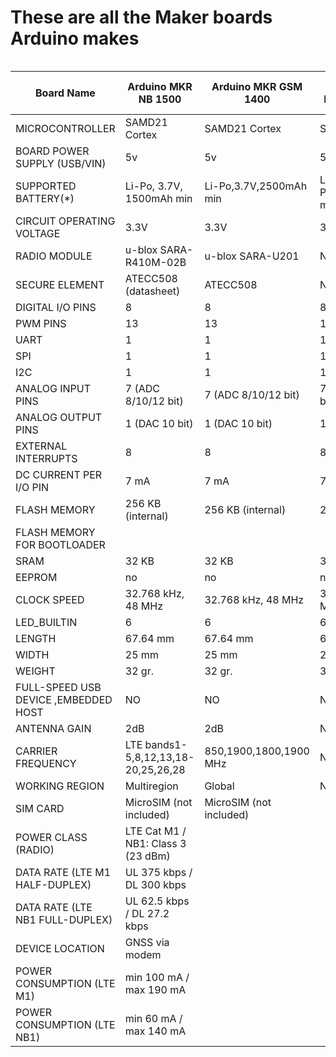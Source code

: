 # These are all the Maker boards Arduino makes

<div style="overflow-x: auto;">

| Board Name                           | Arduino MKR NB 1500                 | Arduino MKR GSM 1400    | Arduino MKR1000 WIFI  | Arduino MKR ZERO      | Arduino MKR Vidor 4000 | Arduino MKR WAN 1310     | Arduino MKR WAN 1300(LoRa) | Arduino MKR Vidor 4000 | Arduino MKR WiFi 1010  |
| ------------------------------------ | ----------------------------------- | ----------------------- | --------------------- | --------------------- | ---------------------- | ------------------------ | -------------------------- | ---------------------- | ---------------------- |
| MICROCONTROLLER                      | SAMD21 Cortex                       | SAMD21 Cortex           | SAMD21 Cortex         | SAMD21 Cortex         | SAMD21 Cortex          | SAMD21 Cortex            | SAMD21 Cortex              | SAMD21 Cortex          | SAMD21 Cortex          |
| BOARD POWER SUPPLY (USB/VIN)         | 5v                                  | 5v                      | 5V                    | 5V                    | 5v                     | 5v                       | 5v                         | 5v                     | 5v                     |
| SUPPORTED BATTERY(\*)                | Li-Po, 3.7V, 1500mAh min            | Li-Po,3.7V,2500mAh min  | Li-Po,3.7V,700mAh min | Li-Po,3.7V,700mAh min | Li-Po,3.7V,1024mAh min | Li-Ion,Li-Po,1024mAh min | 2x AA or AAA               | Li-Po,3.7V,1024mAh Min | Li-Po,3.7V,1024mAh Min |
| CIRCUIT OPERATING VOLTAGE            | 3.3V                                | 3.3V                    | 3.3V                  | 3.3V                  | 3.3V                   | 3.3V                     | 3.3V                       | 3.3V                   | 3.3V                   |
| RADIO MODULE                         | u-blox SARA-R410M-02B               | u-blox SARA-U201        | N/A                   | N/A                   | u-blox NINA-W102       | CMWX1ZZABZ               | CMWX1ZZABZ                 | u-blox NINA-W102       | u-blox NINA-W102       |
| SECURE ELEMENT                       | ATECC508 (datasheet)                | ATECC508                | N/A                   | N/A                   | ATECC508               | ATECC508                 | N/A                        | ATECC508               | ATECC508               |
| DIGITAL I/O PINS                     | 8                                   | 8                       | 8                     | 22                    | 8                      | 8                        | 8                          | 8                      | 8                      |
| PWM PINS                             | 13                                  | 13                      | 12                    | 12                    | 13                     | 13                       | 8                          | 13                     | 13                     |
| UART                                 | 1                                   | 1                       | 1                     | 1                     | 1                      | 1                        | 1                          | 1                      | 1                      |
| SPI                                  | 1                                   | 1                       | 1                     | 1                     | 1                      | 1                        | 1                          | 1                      | 1                      |
| I2C                                  | 1                                   | 1                       | 1                     | 1                     | 1                      | 1                        | 1                          | 1                      | 1                      |
| ANALOG INPUT PINS                    | 7 (ADC 8/10/12 bit)                 | 7 (ADC 8/10/12 bit)     | 7 (ADC 8/10/12 bit)   | 7 (ADC 8/10/12 bit)   | 7 (ADC 8/10/12 bit)    | 7 (ADC 8/10/12 bit)      | 7 (ADC 8/10/12 bit)        | 7 (ADC 8/10/12 bit)    | 7 (ADC 8/10/12 bit)    |
| ANALOG OUTPUT PINS                   | 1 (DAC 10 bit)                      | 1 (DAC 10 bit)          | 1 (DAC 10 bit)        | 1 (DAC 10 bit)        | 1 (DAC 10 bit)         | 1 (DAC 10 bit)           | 1 (DAC 10 bit)             | 1 (DAC 10 bit)         | 1 (DAC 10 bit)         |
| EXTERNAL INTERRUPTS                  | 8                                   | 8                       | 8                     | 10                    | 10                     | 8                        | 8                          | 10                     | 10                     |
| DC CURRENT PER I/O PIN               | 7 mA                                | 7 mA                    | 7 mA                  | 7 mA                  | 7 mA                   | 7 mA                     | 7 mA                       | 7 mA                   | 7 mA                   |
| FLASH MEMORY                         | 256 KB (internal)                   | 256 KB (internal)       | 256 KB                | 256 KB                | 256 KB (internal)      | 256 KB (internal)        | 256 KB                     | 256 KB (internal)      | 256 KB (internal)      |
| FLASH MEMORY FOR BOOTLOADER          |                                     |                         |                       | 8 KB                  |                        |                          |                            | 32 KB                  |                        |
| SRAM                                 | 32 KB                               | 32 KB                   | 32 KB                 | 32 KB                 | 32 KB                  | 32 KB                    | 256 KB                     | 8 MB                   | 32 KB                  |
| EEPROM                               | no                                  | no                      | no                    | no                    | no                     | no                       | no                         | no                     | no                     |
| CLOCK SPEED                          | 32.768 kHz, 48 MHz                  | 32.768 kHz, 48 MHz      | 32.768 kHz , 48 MHz   | 32.768 kHz, 48 MHz    | 32.768 kHz , 48 MHz    | 32.768 kHz (RTC), 48 MHz | 32.768 kHz (RTC), 48 MHz   | 32.768 kHz , 48 MHz    | 32.768 kHz , 48 MHz    |
| LED_BUILTIN                          | 6                                   | 6                       | 6                     | 32                    | 6                      | 6                        | 6                          | 6                      | 6                      |
| LENGTH                               | 67.64 mm                            | 67.64 mm                | 61.5 mm               |                       |                        | 67.64 mm                 | 67.64 mm                   | 83 mm                  | 61.5 mm                |
| WIDTH                                | 25 mm                               | 25 mm                   | 25 mm                 |                       |                        | 25 mm                    | 25 mm                      | 25 mm                  | 25 mm                  |
| WEIGHT                               | 32 gr.                              | 32 gr.                  | 32 gr.                |                       |                        | 32 gr.                   | 32 gr.                     | 43.5 gr.               | 32 gr.                 |
| FULL-SPEED USB DEVICE ,EMBEDDED HOST | NO                                  | NO                      | NO                    | NO                    | YES                    | YES                      | NO                         | YES                    | YES                    |
| ANTENNA GAIN                         | 2dB                                 | 2dB                     | N/A                   | N/A                   | N/A                    | 2dB                      | 2dB                        |                        |                        |
| CARRIER FREQUENCY                    | LTE bands1-5,8,12,13,18-20,25,26,28 | 850,1900,1800,1900 MHz  | N/A                   | N/A                   | N/A                    | 433/868/915 MHz          | 433/868/915 MHz            |                        |                        |
| WORKING REGION                       | Multiregion                         | Global                  | N/A                   | N/A                   | N/A                    | EU/US                    | EU/US                      |                        |                        |
| SIM CARD                             | MicroSIM (not included)             | MicroSIM (not included) |                       |                       |                        |                          |                            |                        |                        |
| POWER CLASS (RADIO)                  | LTE Cat M1 / NB1: Class 3 (23 dBm)  |                         |                       |                       |                        |                          |                            |                        |                        |
| DATA RATE (LTE M1 HALF-DUPLEX)       | UL 375 kbps / DL 300 kbps           |                         |                       |                       |                        |                          |                            |                        |                        |
| DATA RATE (LTE NB1 FULL-DUPLEX)      | UL 62.5 kbps / DL 27.2 kbps         |                         |                       |                       |                        |                          |                            |                        |                        |
| DEVICE LOCATION                      | GNSS via modem                      |                         |                       |                       |                        |                          |                            |                        |                        |
| POWER CONSUMPTION (LTE M1)           | min 100 mA / max 190 mA             |                         |                       |                       |                        |                          |                            |                        |                        |
| POWER CONSUMPTION (LTE NB1)          | min 60 mA / max 140 mA              |                         |                       |                       |                        |                          |                            |                        |

</div>
